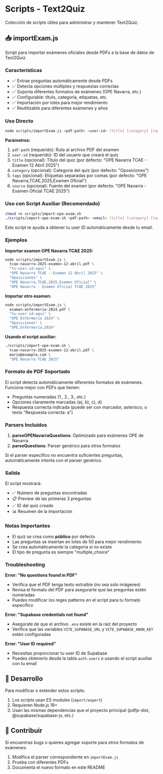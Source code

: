 # Scripts - Text2Quiz

Colección de scripts útiles para administrar y mantener Text2Quiz.

## 📥 importExam.js

Script para importar exámenes oficiales desde PDFs a la base de datos de Text2Quiz.

### Características

- ✅ Extrae preguntas automáticamente desde PDFs
- ✅ Detecta opciones múltiples y respuestas correctas
- ✅ Soporta diferentes formatos de exámenes (OPE Navarra, etc.)
- ✅ Configurable: título, categoría, etiquetas, etc.
- ✅ Importación por lotes para mejor rendimiento
- ✅ Reutilizable para diferentes exámenes y años

### Uso Directo

```bash
node scripts/importExam.js <pdf-path> <user-id> [title] [category] [tags] [source]
```

**Parámetros:**

1. `pdf-path` (requerido): Ruta al archivo PDF del examen
2. `user-id` (requerido): ID del usuario que creará el quiz
3. `title` (opcional): Título del quiz (por defecto: "OPE Navarra TCAE - Examen 12 Abril 2025")
4. `category` (opcional): Categoría del quiz (por defecto: "Oposiciones")
5. `tags` (opcional): Etiquetas separadas por comas (por defecto: "OPE Navarra,TCAE,2025,Examen Oficial")
6. `source` (opcional): Fuente del examen (por defecto: "OPE Navarra - Examen Oficial TCAE 2025")

### Uso con Script Auxiliar (Recomendado)

```bash
chmod +x scripts/import-ope-exam.sh
./scripts/import-ope-exam.sh <pdf-path> <email> [title] [category] [tags] [source]
```

Este script te ayuda a obtener tu user ID automáticamente desde tu email.

### Ejemplos

**Importar examen OPE Navarra TCAE 2025:**
```bash
node scripts/importExam.js \
  tcae-navarra-2025-examen-12-abril.pdf \
  "tu-user-id-aqui" \
  "OPE Navarra TCAE - Examen 12 Abril 2025" \
  "Oposiciones" \
  "OPE Navarra,TCAE,2025,Examen Oficial" \
  "OPE Navarra - Examen Oficial TCAE 2025"
```

**Importar otro examen:**
```bash
node scripts/importExam.js \
  examen-enfermeria-2024.pdf \
  "tu-user-id-aqui" \
  "OPE Enfermería 2024" \
  "Oposiciones" \
  "OPE,Enfermería,2024"
```

**Usando el script auxiliar:**
```bash
./scripts/import-ope-exam.sh \
  tcae-navarra-2025-examen-12-abril.pdf \
  mario@example.com \
  "OPE Navarra TCAE 2025"
```

### Formato de PDF Soportado

El script detecta automáticamente diferentes formatos de exámenes. Funciona mejor con PDFs que tienen:

- Preguntas numeradas (1., 2., 3., etc.)
- Opciones claramente marcadas (a), b), c), d)
- Respuesta correcta indicada (puede ser con marcador, asterisco, o texto "Respuesta correcta: a")

### Parsers Incluidos

1. **parseOPENavarraQuestions**: Optimizado para exámenes OPE de Navarra
2. **parseQuestions**: Parser genérico para otros formatos

Si el parser específico no encuentra suficientes preguntas, automáticamente intenta con el parser genérico.

### Salida

El script mostrará:
- ✅ Número de preguntas encontradas
- 📋 Preview de las primeras 3 preguntas
- ✅ ID del quiz creado
- 📊 Resumen de la importación

### Notas Importantes

- El quiz se crea como **público** por defecto
- Las preguntas se insertan en lotes de 50 para mejor rendimiento
- Se crea automáticamente la categoría si no existe
- El tipo de pregunta es siempre "multiple_choice"

### Troubleshooting

**Error: "No questions found in PDF"**
- Verifica que el PDF tenga texto extraíble (no sea solo imágenes)
- Revisa el formato del PDF para asegurarte que las preguntas estén numeradas
- Puedes modificar los regex patterns en el script para tu formato específico

**Error: "Supabase credentials not found"**
- Asegúrate de que el archivo `.env` existe en la raíz del proyecto
- Verifica que las variables `VITE_SUPABASE_URL` y `VITE_SUPABASE_ANON_KEY` estén configuradas

**Error: "User ID required"**
- Necesitas proporcionar tu user ID de Supabase
- Puedes obtenerlo desde la tabla `auth.users` o usando el script auxiliar con tu email

## 🔧 Desarrollo

Para modificar o extender estos scripts:

1. Los scripts usan ES modules (`import/export`)
2. Requieren Node.js 18+
3. Usan las mismas dependencias que el proyecto principal (pdfjs-dist, @supabase/supabase-js, etc.)

## 📝 Contribuir

Si encuentras bugs o quieres agregar soporte para otros formatos de exámenes:

1. Modifica el parser correspondiente en `importExam.js`
2. Prueba con diferentes PDFs
3. Documenta el nuevo formato en este README

